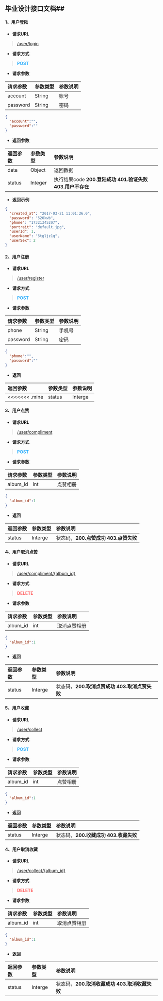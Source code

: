 <style>
	.blue {color: #33b0fc;}
	.red {color: #ff6767; }
	.green {color: #5dd882; }
</style>

## 毕业设计接口文档##

#### 1、用户登陆

- **请求URL**
> [/user/login](http://localhost:8080/Kingbora/user/login)

- **请求方式** 
> **<span class='blue'>POST</span>**

- **请求参数**
>
| 请求参数      |     参数类型 |   参数说明   |
| :-------- | :--------| :------ |
| account | String |  账号 |
| password |   String |  密码 |

>
```json
{
  "account":"",
  "password":""
}
```

- **返回参数**
>
| 返回参数      |     参数类型 |   参数说明   |
| :-------- | :--------| :------ |
| data |   Object |  返回数据 |
| status |   Integer |  执行结果code **200.登陆成功 401.验证失败 403.用户不存在**|

- **返回示例**
>    
```json
{
  "created_at": "2017-03-21 11:01:26.0",
  "password": "520kwb",
  "phone": "17321345207",
  "portrait": "default.jpg",
  "userId": 1,
  "userName": "5tgljz1q",
  "userSex": 2
}
```

#### 2、用户注册

- **请求URL**
> [/user/register](http://localhost:8080/Kingbora/user/register)


- **请求方式** 
>**<span class='blue'>POST</span>**

- **请求参数**
>
| 请求参数      |     参数类型 |   参数说明   |
| :-------- | :--------| :------ |
| phone |   String| 手机号 |
| password | String |  密码 |

>
```json
{
  "phone":"",
  "password":""
}
```

- **返回**
>
| 返回参数      |     参数类型 |   参数说明   |
| :-------- | :--------| :------ |
<<<<<<< .mine| status |   Interge | 状态码，**200.注册成功 403.注册失败** |

#### 3、用户点赞

- **请求URL**
> [/user/compliment](http://localhost:8080/Kingbora/user/compliment)


- **请求方式** 
>**<span class='blue'>POST</span>**

- **请求参数**
>
| 请求参数      |     参数类型 |   参数说明   |
| :-------- | :--------| :------ |
| album_id |   int | 点赞相册 |

>
```json
{
  "album_id":1
}
```

- **返回**
>
| 返回参数      |     参数类型 |   参数说明   |
| :-------- | :--------| :------ |
| status |   Interge | 状态码，**200.点赞成功 403.点赞失败** |

#### 4、用户取消点赞

- **请求URL**
> [/user/compliment/{album_id}](http://localhost:8080/Kingbora/user/compliment/1)


- **请求方式** 
>**<span class='red'>DELETE</span>**

- **请求参数**
>
| 请求参数      |     参数类型 |   参数说明   |
| :-------- | :--------| :------ |
| album_id |   int | 取消点赞相册 |

>
```json
{
  "album_id":1
}
```

- **返回**
>
| 返回参数      |     参数类型 |   参数说明   |
| :-------- | :--------| :------ |
| status |   Interge | 状态码，**200.取消点赞成功 403.取消点赞失败** |

#### 5、用户收藏

- **请求URL**
> [/user/collect](http://localhost:8080/Kingbora/user/collect)


- **请求方式** 
>**<span class='blue'>POST</span>**

- **请求参数**
>
| 请求参数      |     参数类型 |   参数说明   |
| :-------- | :--------| :------ |
| album_id |   int | 点赞相册 |

>
```json
{
  "album_id":1
}
```

- **返回**
>
| 返回参数      |     参数类型 |   参数说明   |
| :-------- | :--------| :------ |
| status |   Interge | 状态码，**200.收藏成功 403.收藏失败** |

#### 4、用户取消收藏

- **请求URL**
> [/user/collect/{album_id}](http://localhost:8080/Kingbora/user/collect/1)


- **请求方式** 
>**<span class='red'>DELETE</span>**

- **请求参数**
>
| 请求参数      |     参数类型 |   参数说明   |
| :-------- | :--------| :------ |
| album_id |   int | 取消点赞相册 |

>
```json
{
  "album_id":1
}
```

- **返回**
>
| 返回参数      |     参数类型 |   参数说明   |
| :-------- | :--------| :------ |
| status |   Interge | 状态码，**200.取消收藏成功 403.取消收藏失败** |=======| status |   Interge | 状态码，**200.注册成功 402.注册失败** |